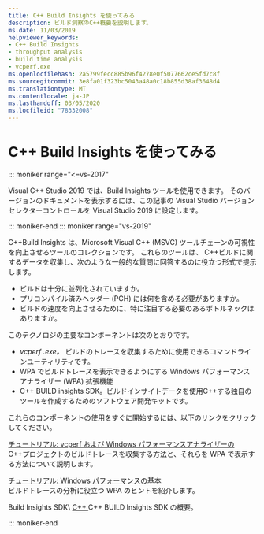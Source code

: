 ```yaml
---
title: C++ Build Insights を使ってみる
description: ビルド洞察のC++概要を説明します。
ms.date: 11/03/2019
helpviewer_keywords:
- C++ Build Insights
- throughput analysis
- build time analysis
- vcperf.exe
ms.openlocfilehash: 2a5799fecc885b96f4278e0f5077662ce5fd7c8f
ms.sourcegitcommit: 3e8fa01f323bc5043a48a0c18b855d38af3648d4
ms.translationtype: MT
ms.contentlocale: ja-JP
ms.lasthandoff: 03/05/2020
ms.locfileid: "78332008"
---
```

# <a name="get-started-with-c-build-insights"></a>C++ Build Insights を使ってみる

::: moniker range="<=vs-2017"

Visual C++ Studio 2019 では、Build Insights ツールを使用できます。 そのバージョンのドキュメントを表示するには、この記事の Visual Studio バージョンセレクターコントロールを Visual Studio 2019 に設定します。

::: moniker-end
::: moniker range="vs-2019"

C++Build Insights は、Microsoft Visual C++ (MSVC) ツールチェーンの可視性を向上させるツールのコレクションです。 これらのツールは、 C++ビルドに関するデータを収集し、次のような一般的な質問に回答するのに役立つ形式で提示します。

- ビルドは十分に並列化されていますか。
- プリコンパイル済みヘッダー (PCH) には何を含める必要がありますか。
- ビルドの速度を向上させるために、特に注目する必要のあるボトルネックはありますか。

このテクノロジの主要なコンポーネントは次のとおりです。

- *vcperf .exe。* ビルドのトレースを収集するために使用できるコマンドラインユーティリティです。
- WPA でビルドトレースを表示できるようにする Windows パフォーマンスアナライザー (WPA) 拡張機能
- C++ BUILD insights SDK。ビルドインサイトデータを使用C++する独自のツールを作成するためのソフトウェア開発キットです。

これらのコンポーネントの使用をすぐに開始するには、以下のリンクをクリックしてください。

[チュートリアル: vcperf および Windows パフォーマンスアナライザーの](tutorials/vcperf-and-wpa.md)\
C++プロジェクトのビルドトレースを収集する方法と、それらを WPA で表示する方法について説明します。

[チュートリアル: Windows パフォーマンスの基本](tutorials/wpa-basics.md)\
ビルドトレースの分析に役立つ WPA のヒントを紹介します。

Build Insights SDK\ [ C++ ](reference/sdk/overview.md)
C++ BUILD Insights SDK の概要。

::: moniker-end
